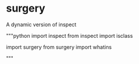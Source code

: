 # surgery
A dynamic version of inspect

"""python
import inspect
from inspect import isclass



import surgery
from surgery import whatins




"""
